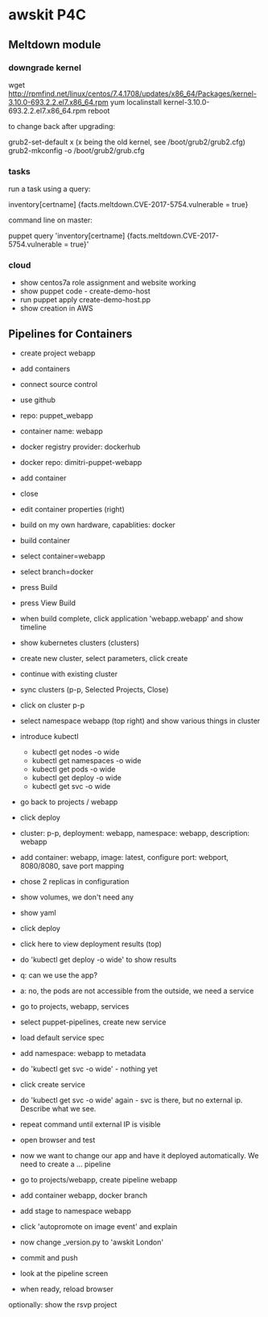 # awskit P4C

## Meltdown module


### downgrade kernel

wget http://rpmfind.net/linux/centos/7.4.1708/updates/x86_64/Packages/kernel-3.10.0-693.2.2.el7.x86_64.rpm
yum localinstall kernel-3.10.0-693.2.2.el7.x86_64.rpm
reboot

to change back after upgrading:

grub2-set-default x (x being the old kernel, see /boot/grub2/grub2.cfg)
grub2-mkconfig -o /boot/grub2/grub.cfg


### tasks
run a task  using a query:

inventory[certname] {facts.meltdown.CVE-2017-5754.vulnerable = true}

command line on master:

puppet query 'inventory[certname] {facts.meltdown.CVE-2017-5754.vulnerable = true}'

### cloud

- show centos7a role assignment and website working
- show puppet code - create-demo-host
- run puppet apply create-demo-host.pp
- show creation in AWS

## Pipelines for Containers

- create project webapp
- add containers
- connect source control
- use github
- repo: puppet_webapp
- container name: webapp
- docker registry provider: dockerhub
- docker repo: dimitri-puppet-webapp
- add container
- close

- edit container properties (right)
- build on my own hardware, capablities: docker

- build container
- select container=webapp
- select branch=docker
- press Build
- press View Build
- when build complete, click application 'webapp.webapp' and show timeline

- show kubernetes clusters (clusters)
- create new cluster, select parameters, click create
- continue with existing cluster
- sync clusters (p-p, Selected Projects, Close)
- click on cluster p-p  
- select namespace webapp (top right) and show various things in cluster
- introduce kubectl
  - kubectl get nodes -o wide
  - kubectl get namespaces -o wide
  - kubectl get pods -o wide
  - kubectl get deploy -o wide
  - kubectl get svc -o wide

- go back to projects / webapp
- click deploy
- cluster: p-p, deployment: webapp, namespace: webapp, description: webapp
- add container: webapp, image: latest, configure port: webport, 8080/8080, save port mapping
- chose 2 replicas in configuration
- show volumes, we don't need any
- show yaml
- click deploy
- click here to view deployment results (top)
- do 'kubectl get deploy -o wide' to show results

- q: can we use the app?
- a: no, the pods are not accessible from the outside, we need a service
- go to projects, webapp, services
- select puppet-pipelines, create new service
- load default service spec
- add namespace: webapp to metadata
- do 'kubectl get svc -o wide' - nothing yet
- click create service
- do 'kubectl get svc -o wide' again - svc is there, but no external ip. Describe what we see.
- repeat command until external IP is visible
- open browser and test

- now we want to change our app and have it deployed automatically. We need to create a ... pipeline
- go to projects/webapp, create pipeline webapp
- add container webapp, docker branch
- add stage to namespace webapp
- click 'autopromote on image event' and explain
- now change _version.py to 'awskit London'
- commit and push
- look at the pipeline screen
- when ready, reload browser

optionally: show the rsvp project


